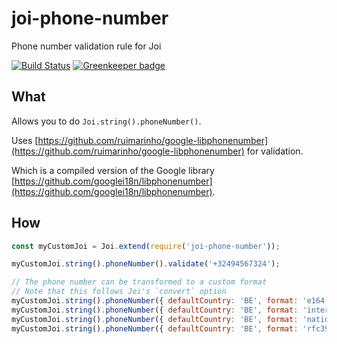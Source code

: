 # joi-phone-number

Phone number validation rule for Joi

[![Build Status](https://travis-ci.org/Salesflare/joi-phone-number.svg?branch=master)](https://travis-ci.org/Salesflare/joi-phone-number)
[![Greenkeeper badge](https://badges.greenkeeper.io/Salesflare/joi-phone-number.svg)](https://greenkeeper.io/)

## What

Allows you to do `Joi.string().phoneNumber()`.

Uses [https://github.com/ruimarinho/google-libphonenumber](https://github.com/ruimarinho/google-libphonenumber) for validation.

Which is a compiled version of the Google library [https://github.com/googlei18n/libphonenumber](https://github.com/googlei18n/libphonenumber).

## How

```js
const myCustomJoi = Joi.extend(require('joi-phone-number'));

myCustomJoi.string().phoneNumber().validate('+32494567324');

// The phone number can be transformed to a custom format
// Note that this follows Joi's `convert` option
myCustomJoi.string().phoneNumber({ defaultCountry: 'BE', format: 'e164' }).validate('494322456'); // '+32494322456'
myCustomJoi.string().phoneNumber({ defaultCountry: 'BE', format: 'international' }).validate('494322456'); // '+32 494 32 24 56'
myCustomJoi.string().phoneNumber({ defaultCountry: 'BE', format: 'national' }).validate('494322456'); // '0494 32 24 56'
myCustomJoi.string().phoneNumber({ defaultCountry: 'BE', format: 'rfc3966' }).validate('494322456'); // 'tel:+32-494-32-24-56'
```
